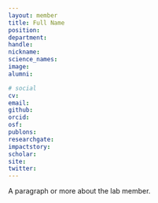 ```yaml
---
layout: member
title: Full Name
position:
department:
handle:
nickname:
science_names:
image:
alumni:

# social
cv:
email:
github:
orcid:
osf:
publons:
researchgate:
impactstory:
scholar:
site:
twitter:
---
```

A paragraph or more about the lab member.
